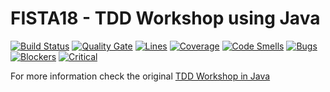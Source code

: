 # FISTA18 - TDD Workshop using Java

[![Build Status](https://travis-ci.org/rafaelspinto/workshop-tdd-java-fista18.svg?branch=master)](https://travis-ci.org/rafaelspinto/workshop-tdd-java-fista18) [![Quality Gate](https://sonarcloud.io/api/badges/gate?key=workshop:tdd-java-fista18)](https://sonarcloud.io/dashboard?id=workshop%3Atdd-java-fista18) [![Lines](https://sonarcloud.io/api/badges/measure?key=workshop:tdd-java-fista18&metric=ncloc)](https://sonarcloud.io/dashboard?id=workshop%3Atdd-java-fista18) [![Coverage](https://sonarcloud.io/api/badges/measure?key=workshop:tdd-java-fista18&metric=coverage)](https://sonarcloud.io/dashboard?id=workshop%3Atdd-java-fista18) [![Code Smells](https://sonarcloud.io/api/badges/measure?key=workshop:tdd-java-fista18&metric=code_smells)](https://sonarcloud.io/dashboard?id=workshop%3Atdd-java-fista18) [![Bugs](https://sonarcloud.io/api/badges/measure?key=workshop:tdd-java-fista18&metric=bugs)](https://sonarcloud.io/dashboard?id=workshop%3Atdd-java-fista18) [![Blockers](https://sonarcloud.io/api/badges/measure?key=workshop:tdd-java-fista18&metric=blocker_violations)](https://sonarcloud.io/dashboard?id=workshop%3Atdd-java-fista18) [![Critical](https://sonarcloud.io/api/badges/measure?key=workshop:tdd-java-fista18&metric=critical_violations)](https://sonarcloud.io/dashboard?id=workshop%3Atdd-java-fista18)

For more information check the original [TDD Workshop in Java ](https://github.com/rafaelspinto/workshop-tdd-java-fista18)